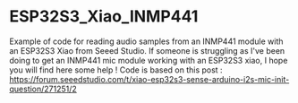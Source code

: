 # ESP32S3_Xiao_INMP441
Example of code for reading audio samples from an INMP441 module with an ESP32S3 Xiao from Seeed Studio. 
If someone is struggling as I've been doing to get an INMP441 mic module working with an ESP32S3 xiao, I hope you will find here some help !
Code is based on this post : https://forum.seeedstudio.com/t/xiao-esp32s3-sense-arduino-i2s-mic-init-question/271251/2